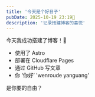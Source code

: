 ```yaml
---
title: '今天是个好日子'
pubDate: 2025-10-19 23:19🔢
description: '记录搭建博客的喜悦'
---
```


今天我成功搭建了博客！🎉

- 使用了 Astro
- 部署在 Cloudflare Pages
- 通过 GitHub 写文章
- 你  ‘你好’ 'wenroude yanguang'


是你要的自由？
